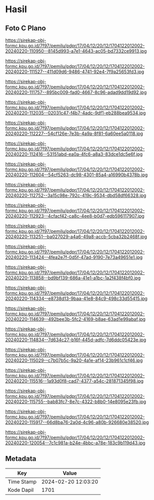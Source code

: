 # Hasil

## Foto C Plano

https://sirekap-obj-formc.kpu.go.id/7f97/pemilu/pdpr/17/04/12/20/12/1704122012002-20240220-110950--8145d993-a7e1-4643-ac05-bd7332ce9913.jpg

https://sirekap-obj-formc.kpu.go.id/7f97/pemilu/pdpr/17/04/12/20/12/1704122012002-20240220-111527--411d09d6-9486-4741-92e4-7f9a25653fd3.jpg

https://sirekap-obj-formc.kpu.go.id/7f97/pemilu/pdpr/17/04/12/20/12/1704122012002-20240220-111757--895bc009-fad0-4667-8c96-adad9dd19d92.jpg

https://sirekap-obj-formc.kpu.go.id/7f97/pemilu/pdpr/17/04/12/20/12/1704122012002-20240220-112035--02031c47-f4b7-4adc-9df1-eb288bea9534.jpg

https://sirekap-obj-formc.kpu.go.id/7f97/pemilu/pdpr/17/04/12/20/12/1704122012002-20240220-112227--54cf126e-7e3b-4a9a-8f81-6a60ee5a0118.jpg

https://sirekap-obj-formc.kpu.go.id/7f97/pemilu/pdpr/17/04/12/20/12/1704122012002-20240220-112416--53151abd-ea0a-4fc6-a8a3-83dce1dc5e6f.jpg

https://sirekap-obj-formc.kpu.go.id/7f97/pemilu/pdpr/17/04/12/20/12/1704122012002-20240220-112604--54cf5263-dc98-4301-85a4-a16990b4378b.jpg

https://sirekap-obj-formc.kpu.go.id/7f97/pemilu/pdpr/17/04/12/20/12/1704122012002-20240220-112752--3a15c98e-792c-419c-9534-dbd58df66328.jpg

https://sirekap-obj-formc.kpu.go.id/7f97/pemilu/pdpr/17/04/12/20/12/1704122012002-20240220-112923--4cfacf42-ca8c-4ee8-b0d7-edb596117907.jpg

https://sirekap-obj-formc.kpu.go.id/7f97/pemilu/pdpr/17/04/12/20/12/1704122012002-20240220-113251--ba027029-a4a6-49a8-accb-5cba32b2468f.jpg

https://sirekap-obj-formc.kpu.go.id/7f97/pemilu/pdpr/17/04/12/20/12/1704122012002-20240220-113424--4fea2e7f-0d5f-47ad-9190-7e73a49651e1.jpg

https://sirekap-obj-formc.kpu.go.id/7f97/pemilu/pdpr/17/04/12/20/12/1704122012002-20240220-113858--bd9bf139-686a-41e1-a1bc-1a2f438f4bf0.jpg

https://sirekap-obj-formc.kpu.go.id/7f97/pemilu/pdpr/17/04/12/20/12/1704122012002-20240220-114334--e8738d13-9baa-41e8-84c9-498c33d55415.jpg

https://sirekap-obj-formc.kpu.go.id/7f97/pemilu/pdpr/17/04/12/20/12/1704122012002-20240220-114639--492bee3b-5fc2-4169-b8ae-63ad1e99abaf.jpg

https://sirekap-obj-formc.kpu.go.id/7f97/pemilu/pdpr/17/04/12/20/12/1704122012002-20240220-114834--7d634c27-b16f-445d-adfc-7d6ddc05423e.jpg

https://sirekap-obj-formc.kpu.go.id/7f97/pemilu/pdpr/17/04/12/20/12/1704122012002-20240220-115029--c7b07b5c-9a20-4a1e-af14-23b961c1cf46.jpg

https://sirekap-obj-formc.kpu.go.id/7f97/pemilu/pdpr/17/04/12/20/12/1704122012002-20240220-115516--1a93d0f8-cad7-4377-a54c-281871345f98.jpg

https://sirekap-obj-formc.kpu.go.id/7f97/pemilu/pdpr/17/04/12/20/12/1704122012002-20240220-115755--bab83fc7-8e7c-4322-b8b0-14e8095e23fb.jpg

https://sirekap-obj-formc.kpu.go.id/7f97/pemilu/pdpr/17/04/12/20/12/1704122012002-20240220-115917--66d8ba76-2a0d-4c96-a80b-926680e38520.jpg

https://sirekap-obj-formc.kpu.go.id/7f97/pemilu/pdpr/17/04/12/20/12/1704122012002-20240220-120054--7c1c981a-b24e-4bbc-a78e-183c9b119d43.jpg


## Metadata

| Key        | Value               |
| ---------- | ------------------- |
| Time Stamp | 2024-02-20 12:03:20 |
| Kode Dapil | 1701                |



